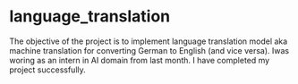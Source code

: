 # language_translation
The objective of the project is to implement language translation model aka machine translation for converting German to English (and vice versa). 
Iwas woring as an intern in AI domain from last month.
I have completed my project successfully.
